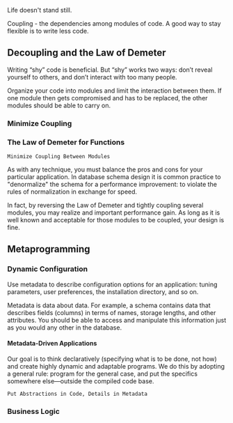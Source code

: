 Life doesn't stand still.

Coupling - the dependencies among modules of code.
A good way to stay flexible is to write less code. 

## Decoupling and the Law of Demeter
Writing “shy” code is beneficial.  But “shy” works two ways: don’t reveal yourself to others, and don’t interact with too many people.

Organize your code into modules and limit the interaction between them. If one module then gets compromised and has to be replaced, the other modules should be able to carry on.

### Minimize Coupling
### The Law of Demeter for Functions

```
Minimize Coupling Between Modules 
```

As with any technique, you must balance the pros and cons for your particular application. In database schema design it is common practice to "denormalize"
 the schema for a performance improvement: to violate the rules of normalization in exchange for speed.

In fact, by reversing the Law of Demeter and tightly coupling several modules, you may realize and important performance gain. As long as it is well known and acceptable for those modules to be coupled, your design is fine.

## Metaprogramming
### Dynamic Configuration 
Use metadata to describe configuration options for an application: tuning parameters, user preferences, the installation directory, and so on.

Metadata is data about data. For example, a schema contains data that describes fields (columns) in terms of names, storage lengths, and other attributes. You should be able to access and manipulate this information just as you would any other in the database.

#### Metadata-Driven Applications
Our goal is to think declaratively (specifying what is to be done, not how) and create highly dynamic and adaptable programs. 
We do this by adopting a general rule: program for the general case, and put the specifics somewhere else—outside the compiled code base.
```
Put Abstractions in Code, Details in Metadata
```

### Business Logic
